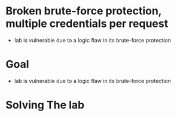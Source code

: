 # Broken brute-force protection, multiple credentials per request
- lab is vulnerable due to a logic flaw in its brute-force protection
# Goal
- lab is vulnerable due to a logic flaw in its brute-force protection
# Solving The lab
